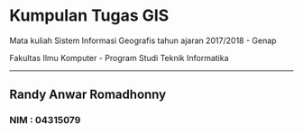 <h1>Kumpulan Tugas GIS</h1>
<p>Mata kuliah Sistem Informasi Geografis tahun ajaran 2017/2018 - Genap</p>
<p>Fakultas Ilmu Komputer - Program Studi Teknik Informatika</p><hr/>
<h2>Randy Anwar Romadhonny</h2>
<h3>NIM : 04315079</h3>
